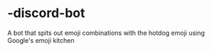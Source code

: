 # -discord-bot
A bot that spits out emoji combinations with the hotdog emoji using Google's emoji kitchen
